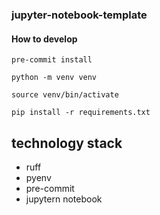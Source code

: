 ### jupyter-notebook-template

#### How to develop
```
pre-commit install

python -m venv venv

source venv/bin/activate

pip install -r requirements.txt
```

## technology stack

- ruff
- pyenv
- pre-commit
- jupytern notebook
